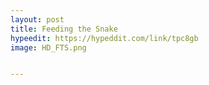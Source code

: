 ```yaml
---
layout: post
title: Feeding the Snake
hypeedit: https://hypeddit.com/link/tpc8gb
image: HD_FTS.png


---
```

